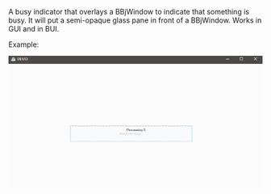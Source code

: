A busy indicator that overlays a BBjWindow to indicate that something is busy. It will put a semi-opaque glass pane in front of a BBjWindow. Works in GUI and in BUI.

Example:

![2021-04-03_1307](BusyTest.png)